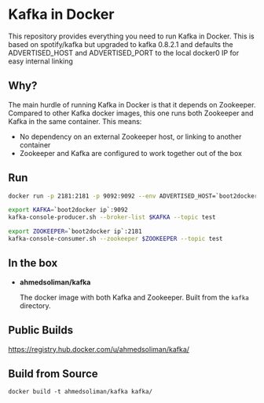 Kafka in Docker
===

This repository provides everything you need to run Kafka in Docker. This is based on spotify/kafka but upgraded to kafka 0.8.2.1 and defaults the ADVERTISED_HOST and ADVERTISED_PORT to the local docker0 IP for easy internal linking

Why?
---
The main hurdle of running Kafka in Docker is that it depends on Zookeeper.
Compared to other Kafka docker images, this one runs both Zookeeper and Kafka
in the same container. This means:

* No dependency on an external Zookeeper host, or linking to another container
* Zookeeper and Kafka are configured to work together out of the box

Run
---

```bash
docker run -p 2181:2181 -p 9092:9092 --env ADVERTISED_HOST=`boot2docker ip` --env ADVERTISED_PORT=9092 spotify/kafka
```

```bash
export KAFKA=`boot2docker ip`:9092
kafka-console-producer.sh --broker-list $KAFKA --topic test
```

```bash
export ZOOKEEPER=`boot2docker ip`:2181
kafka-console-consumer.sh --zookeeper $ZOOKEEPER --topic test
```

In the box
---
* **ahmedsoliman/kafka**

  The docker image with both Kafka and Zookeeper. Built from the `kafka`
  directory.

Public Builds
---

https://registry.hub.docker.com/u/ahmedsoliman/kafka/

Build from Source
---

    docker build -t ahmedsoliman/kafka kafka/



